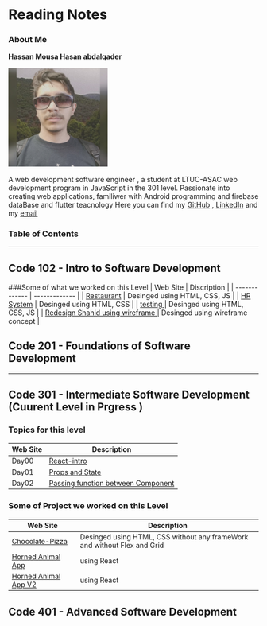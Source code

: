 # Reading Notes
### About Me

**Hassan Mousa Hasan abdalqader**

<picture>
<img alt="hassan" src="persphoto.jpg" width="200">
</picture>

A web development software engineer , a student at LTUC-ASAC web development program in JavaScript in the 301 level.
Passionate into creating web applications, familiwer with Android programming and firebase dataBase and flutter teacnology 
Here you can find my [GitHub](https://github.com/Hassanabdelqader) , [LinkedIn](https://www.linkedin.com/in/hasan-mousa-3baaa4177/) and my [email](mailto:terawihassan@gmail.com)

### Table of Contents
---
## Code 102 - Intro to Software Development
###Some of what we worked on this Level
| Web Site  | Discription |
| ------------- | ------------- |
|  [Restaurant](https://hassanabdelqader.github.io/Restaurant/)  | Desinged using HTML, CSS, JS  |
|  [HR System](https://hassanabdelqader.github.io/HR-management-system/)  | Desinged using HTML, CSS  |
|  [testing ](https://hassanabdelqader.github.io/todo-project/)  | Desinged using HTML, CSS, JS  |
|  [Redesign Shahid using wireframe  ](https://hassanabdelqader.github.io/todo-project/)  | Desinged using wireframe concept  |



## Code 201 - Foundations of Software Development
---
## Code 301 - Intermediate Software Development (Cuurent Level in Prgress )
### Topics for this level
| Web Site  | Description |
| ------------- | ------------- |
| Day00  | [React-intro](https://github.com/Hassanabdelqader/reading-notes/blob/main/day01Notes.md)  |
| Day01  | [Props and State](https://github.com/Hassanabdelqader/reading-notes/blob/main/Day01.md)  |
| Day02  | [Passing function between Component](https://github.com/Hassanabdelqader/reading-notes/blob/main/Day02.md)  |




### Some of Project we worked on this Level
| Web Site  | Description |
| ------------- | ------------- |
|  [Chocolate-Pizza](https://hassanabdelqader.github.io/Chocolate-Pizza-CSS/)  | Desinged using HTML, CSS without any frameWork and without Flex and Grid  |
|  [Horned Animal App](https://github.com/Hassanabdelqader/hornedanimalapp2/pull/1)  | using React |
|  [Horned Animal App V2](https://fancy-muffin-b01b09.netlify.app/)  | using React |


## Code 401 - Advanced Software Development
